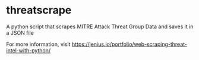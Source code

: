 # threatscrape
A python script that scrapes MITRE Attack Threat Group Data and saves it in a JSON file

For more information, visit https://jenius.io/portfolio/web-scraping-threat-intel-with-python/
